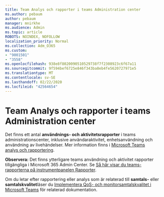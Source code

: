 ```yaml
---
title: Team Analys och rapporter i teams Administration center
ms.author: pebaum
author: pebaum
manager: mnirkhe
ms.audience: Admin
ms.topic: article
ROBOTS: NOINDEX, NOFOLLOW
localization_priority: Normal
ms.collection: Adm_O365
ms.custom:
- "9001501"
- "3558"
ms.openlocfilehash: 938e8f8020090510529738f7f2308923c6f67a11
ms.sourcegitcommit: 9f594bef6725e846f343ba8eb4fe5620727971e5
ms.translationtype: MT
ms.contentlocale: sv-SE
ms.lasthandoff: 02/22/2020
ms.locfileid: "42564654"
---
```

# <a name="teams-analytics-and-reports-in-the-teams-admin-center"></a>Team Analys och rapporter i teams Administration center

Det finns ett antal **användnings- och aktivitetsrapporter** i teams administrationscenter, inklusive användaraktivitet, enhetsanvändning och användning av livehändelser. Mer information finns i [Microsoft Teams analys och rapportering](https://docs.microsoft.com/microsoftteams/teams-analytics-and-reports/teams-reporting-reference).

**Observera:** Det finns ytterligare teams användning och aktivitet rapporter tillgängliga i Microsoft 365 Admin Center. Se [Så här visar du teams-rapporterna på instrumentpanelen Rapporter](https://docs.microsoft.com/microsoftteams/teams-activity-reports#how-to-view-the-teams-reports-in-the-reports-dashboard).

Om du letar efter rapportering eller analys som är relaterad till **samtals-** eller **samtalskvalitet**läser du [Implementera QoS- och monitorsamtalskvalitet i Microsoft Teams](https://docs.microsoft.com/microsoftteams/monitor-call-quality-qos) för relaterad dokumentation.

